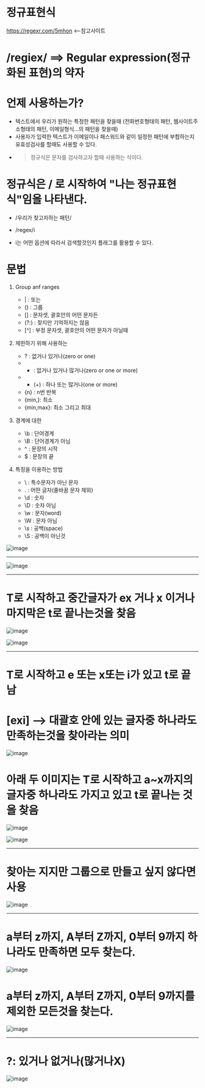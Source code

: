 # 정규표현식

https://regexr.com/5mhon <--참고사이트

# /regiex/ ==> Regular expression(정규화된 표현)의 약자

# 언제 사용하는가?
 - 텍스트에서 우리가 원하는 특정한 패턴을 찾을때 (전화번호형태의 패턴, 웹사이트주소형태의 패턴, 이메일형식...의 패턴을 찾을때)
 - 사용자가 입력한 텍스트가 이메일이나 패스워드와 같이 일정한 패턴에 부합하는지 유효성검사를 할때도 사용할 수 있다.
 - > 정규식은 문자를 검사하고자 할때 사용하는 식이다.


# 정규식은 / 로 시작하여 "나는 정규표현식"임을 나타낸다.
 - /우리가 찾고자하는 패턴/

 - /regex/i
 - i는 어떤 옵션에 따라서 검색할것인지 플래그를 활용할 수 있다.

# 문법
 1) Group anf ranges
    - |   : 또는
    - ()  : 그룹
    - []  : 문자셋, 괄호안의 어떤 문자든
    - (?:) : 찾지만 기억하지는 않음
    - [^] : 부정 문자셋, 괄호안의 어떤 문자가 아닐때

 2) 제한하기 위해 사용하는
    - ?   : 없거나 있거나(zero or one)
    - *   : 없거나 있거나 많거나(zero or one or more)
    - + (&#43;)   : 하나 또는 많거나(one or more)
    - {n}   : n번 반복
    - {min,}: 최소
    - {min,max}: 최소 그리고 최대
   
 3) 경계에 대한
    -  \b : 단어경계
    -  \B : 단어경계가 아님
    - ^   : 문장의 시작
    - $   : 문장의 끝

 4) 특징을 이용하는 방법
    - \   : 특수문자가 아닌 문자
    - .   : 어떤 글자(줄바꿈 문자 제외)
    - \d  : 숫자
    - \D  : 숫자 아님
    - \w  : 문자(word)
    - \W  : 문자 아님
    - \s  : 공백(space)
    - \S  : 공백이 아닌것




![image](https://github.com/hyunju960429/Regiex/assets/145514544/b79e8e0e-2f19-48a1-9aa5-b4c2e44997aa)


-----------------


    
   
![image](https://github.com/hyunju960429/Regiex/assets/145514544/ab5175af-3bb8-4b42-b075-be6d033d9883)


-----------------------


# T로 시작하고 중간글자가 ex 거나 x 이거나 마지막은 t로 끝나는것을 찾음
![image](https://github.com/hyunju960429/Regiex/assets/145514544/60e81ac1-8b71-42be-9df9-7ff7edda0b4b)

![image](https://github.com/hyunju960429/Regiex/assets/145514544/ef935159-5e42-4141-be6c-06962ed405c5)



----------------------


    

# T로 시작하고 e 또는 x또는 i가 있고 t로 끝남
# [exi] --> 대괄호 안에 있는 글자중 하나라도 만족하는것을 찾아라는 의미 
![image](https://github.com/hyunju960429/Regiex/assets/145514544/e42fc487-23ce-45ab-bacf-20de6f2d6f53)


# 아래 두 이미지는 T로 시작하고 a~x까지의 글자중 하나라도 가지고 있고 t로 끝나는 것을 찾음
     
![image](https://github.com/hyunju960429/Regiex/assets/145514544/ac314ad4-6cf4-4468-b827-fba0f22089d5)

![image](https://github.com/hyunju960429/Regiex/assets/145514544/3058581f-9309-4f07-bb96-a55605f37c54)



-----------------------------------

   
    
    
    
    
# 찾아는 지지만 그룹으로 만들고 싶지 않다면 사용 
      
![image](https://github.com/hyunju960429/Regiex/assets/145514544/508ab56c-17bf-47ba-a854-dbcca875e056)






--------------------------




# a부터 z까지, A부터 Z까지, 0부터 9까지 하나라도 만족하면 모두 찾는다.
      
![image](https://github.com/hyunju960429/Regiex/assets/145514544/23d68f55-fcf3-4f57-925e-215e38a4d782)



      
# a부터 z까지, A부터 Z까지, 0부터 9까지를 제외한 모든것을 찾는다.
![image](https://github.com/hyunju960429/Regiex/assets/145514544/de0368d1-dfeb-41d7-be5c-b75445d8c4c8)



      
---------------------



# ?: 있거나 없거나(많거나X)
![image](https://github.com/hyunju960429/Regiex/assets/145514544/8f94c4b0-fef8-4b66-8ac0-0084074b60e4)


